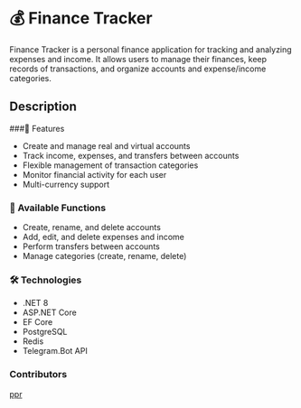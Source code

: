 # 💰 Finance Tracker

Finance Tracker is a personal finance application for tracking and analyzing expenses and income. It allows users to manage their finances, keep records of transactions, and organize accounts and expense/income categories.

## Description

###🚀 Features

* Create and manage real and virtual accounts
* Track income, expenses, and transfers between accounts
* Flexible management of transaction categories
* Monitor financial activity for each user
* Multi-currency support

### 🧩 Available Functions

* Create, rename, and delete accounts
* Add, edit, and delete expenses and income
* Perform transfers between accounts
* Manage categories (create, rename, delete)

### 🛠 Technologies

* .NET 8
* ASP.NET Core
* EF Core
* PostgreSQL
* Redis
* Telegram.Bot API

### Contributors
[ppr](https://github.com/proninp)